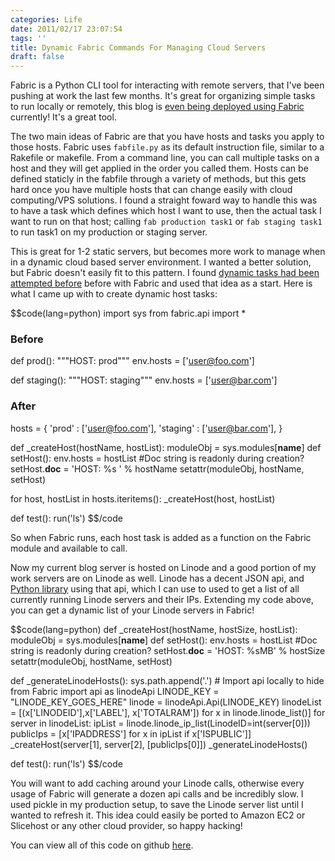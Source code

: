 ```yaml
---
categories: Life
date: 2011/02/17 23:07:54
tags: ''
title: Dynamic Fabric Commands For Managing Cloud Servers
draft: false
---
```


Fabric is a Python CLI
tool for interacting with remote servers, that I've been pushing at work the
last few months. It's great for organizing simple tasks to run locally or
remotely, this blog is [even being deployed using Fabric][asktherelic-fabfile]
currently! It's a great tool.

The two main ideas of Fabric are that you have hosts and tasks you apply to
those hosts. Fabric uses `fabfile.py` as its default instruction file, similar
to a Rakefile or makefile. From a command line, you can call multiple tasks on
a host and they will get applied in the order you called them.  Hosts can be
defined staticly in the fabfile through a variety of methods, but this gets
hard once you have multiple hosts that can change easily with cloud
computing/VPS solutions. I found a straight foward way to handle this was to
have a task which defines which host I want to use, then the actual task I want
to run on that host; calling `fab production task1` or `fab staging task1` to
run task1 on my production or staging server.

This is great for 1-2 static servers, but becomes more work to manage when in a
dynamic cloud based server environment. I wanted a better solution, but Fabric
doesn't easily fit to this pattern. I found [dynamic tasks had been attempted
before][dynamic-function] before with Fabric and used that idea as a start.
Here is what I came up with to create dynamic host tasks:

$$code(lang=python)
import sys
from fabric.api import *

### Before
def prod():
    """HOST: prod"""
    env.hosts = ['user@foo.com']

def staging():
    """HOST: staging"""
    env.hosts = ['user@bar.com']

### After
hosts = {
    'prod'    : ['user@foo.com'],
    'staging' : ['user@bar.com'],
}

def _createHost(hostName, hostList):
    moduleObj = sys.modules[__name__]
    def setHost():
        env.hosts = hostList
    #Doc string is readonly during creation?
    setHost.__doc__ = 'HOST: %s ' % hostName
    setattr(moduleObj, hostName, setHost)

for host, hostList in hosts.iteritems():
    _createHost(host, hostList)

def test():
    run('ls')
$$/code

So when Fabric runs, each host task is added as a function on the Fabric module
and available to call.

Now my current blog server is hosted on Linode and a good portion of my work
servers are on Linode as well. Linode has a decent JSON api, and [Python
library][linode-api] using that api, which I can use to used to get a list of
all currently running Linode servers and their IPs. Extending my code above,
you can get a dynamic list of your Linode servers in Fabric!

$$code(lang=python)
def _createHost(hostName, hostSize, hostList):
    moduleObj = sys.modules[__name__]
    def setHost():
        env.hosts = hostList
    #Doc string is readonly during creation?
    setHost.__doc__ = 'HOST: %sMB' % hostSize
    setattr(moduleObj, hostName, setHost)

def _generateLinodeHosts():
    sys.path.append('.')
    # Import api locally to hide from Fabric
    import api as linodeApi
    LINODE_KEY = "LINODE_KEY_GOES_HERE"
    linode = linodeApi.Api(LINODE_KEY)
    linodeList = [(x['LINODEID'],x['LABEL'], x['TOTALRAM']) for x in linode.linode_list()]
    for server in linodeList:
        ipList = linode.linode_ip_list(LinodeID=int(server[0]))
        publicIps = [x['IPADDRESS'] for x in ipList if x['ISPUBLIC']]
        _createHost(server[1], server[2], [publicIps[0]])
_generateLinodeHosts()

def test():
    run('ls')
$$/code

You will want to add caching around your Linode calls, otherwise every usage of
Fabric will generate a dozen api calls and be incredibly slow. I used pickle in
my production setup, to save the Linode server list until I wanted to refresh
it. This idea could easily be ported to Amazon EC2 or Slicehost or any other
cloud provider, so happy hacking!

You can view all of this code on github [here][gist].

[asktherelic-fabfile]: https://github.com/askedrelic/asktherelic.com/blob/master/fabfile.py "My Fabric file"
[dynamic-function]: http://www.saltycrane.com/blog/2010/09/class-based-fabric-scripts-metaprogramming-hack/ "Dynamic Functions with Fabric"
[linode-api]: https://github.com/tjfontaine/linode-python "Linode API"
[gist]: https://gist.github.com/830616/

